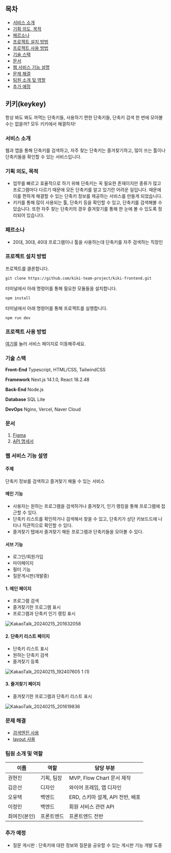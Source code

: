 ## 목차
- [서비스 소개](#서비스-소개)
- [기획 의도, 목적](#기획-의도-목적)
- [페르소나](#페르소나)
- [프로젝트 설치 방법](#프로젝트-설치-방법)
- [프로젝트 사용 방법](#프로젝트-사용-방법)
- [기술 스택](#기술-스택)
- [문서](#문서)
- [웹 서비스 기능 설명](#웹-서비스-기능-설명)
- [문제 해결](#문제-해결)
- [팀원 소개 및 역할](#팀원-소개-및-역할)
- [추가 예정](#추가-예정)


## 키키(keykey)
항상 봐도 봐도 까먹는 단축키들, 사용하기 편한 단축키들, 단축키 검색 한 번에 모아볼 수는 없을까?
모두 키키에서 해결하자!

### 서비스 소개
웹과 앱을 통해 단축키를 검색하고, 자주 찾는 단축키는 즐겨찾기하고, 많이 쓰는 툴이나 단축키들을 확인할 수 있는 서비스입니다.

### 기획 의도, 목적
- 업무를 빠르고 효율적으로 하기 위해 단축키는 꼭 필요한 존재이지만 종류가 많고 프로그램마다 다르기 때문에 모든 단축키를 알고 있기란 어려운 일입니다. 때문에 이를 편하게 해결할 수 있는 단축키 정보를 제공하는 서비스를 만들게 되었습니다.
- 키키를 통해 많이 사용되는 툴, 단축키 등을 확인할 수 있고, 단축키를 검색해볼 수 있습니다. 또한 자주 찾는 단축키의 경우 즐겨찾기를 통해 한 눈에 볼 수 있도록 정리되어 있습니다.

### 페르소나
- 20대, 30대, 40대 프로그램이나 툴을 사용하는데 단축키를 자주 검색하는 직장인

### 프로젝트 설치 방법
프로젝트를 클론합니다.
```
git clone https://github.com/kiki-team-project/kiki-frontend.git
```
터미널에서 아래 명령어를 통해 필요한 모듈들을 설치합니다.
```
npm install
```
터미널에서 아래 명령어를 통해 프로젝트를 실행합니다.
```
npm run dev
```

### 프로젝트 사용 방법
[여기](https://keykey.vercel.app/pages/home)를 눌러 서비스 페이지로 이동해주세요.

### 기술 스택
**Front-End**     Typescript, HTML/CSS, TailwindCSS

**Framework**   Next.js 14.1.0, React 18.2.48

**Back-End**      Node.js

**Database**      SQL Lite

**DevOps**        Nginx, Vercel, Naver Cloud

### 문서
1. [Figma](https://www.figma.com/file/xhJD9VDPGAQRKXmscw68jd/%ED%82%A4%ED%82%A4-(Copy)?type=design&node-id=0%3A1&mode=design&t=b4ogcKtDWDzQO7b9-1)
2. [API 명세서](https://picayune-candle-297.notion.site/BE-023519ac104b4e9d88790d7f7a738552?pvs=4)

### 웹 서비스 기능 설명
#### 주제
단축키 정보를 검색하고 즐겨찾기 해둘 수 있는 서비스
#### 메인 기능
- 사용자는 원하는 프로그램을 검색하거나 즐겨찾기, 인기 랭킹을 통해 프로그램에 접근할 수 있다.
- 단축키 리스트를 확인하거나 검색해서 찾을 수 있고, 단축키가 상단 키보드드에 나타나 직관적으로 확인할 수 있다.
- 즐겨찾기 탭에서 즐겨찾기 해둔 프로그램과 단축키들을 모아볼 수 있다.
#### 서브 기능
- 로그인/회원가입
- 마이페이지
- 필터 기능
- 질문게시판(개발중)

#### 1. 메인 페이지
- 프로그램 검색
- 즐겨찾기한 프로그램 표시
- 프로그램과 단축키 인기 랭킹 표시

![KakaoTalk_20240215_201632058](https://github.com/kiki-team-project/kiki-frontend/assets/17807025/b6fadcb1-5081-4ceb-bd83-87f29c9ba56d)

#### 2. 단축키 리스트 페이지
- 단축키 리스트 표시
- 원하는 단축키 검색
- 즐겨찾기 등록

![KakaoTalk_20240215_192407605 1 (1)](https://github.com/kiki-team-project/kiki-frontend/assets/17807025/b88a5da8-bae4-4323-9d9a-24c1d535231d)


#### 3. 즐겨찾기 페이지
- 즐겨찾기한 프로그램과 단축키 리스트 표시

![KakaoTalk_20240215_201619836](https://github.com/kiki-team-project/kiki-frontend/assets/17807025/449d7850-dae5-4575-9dd1-abb441c26c29)


### 문제 해결
- [검색엔진 사용](https://velog.io/@sonata7531/%ED%94%84%EB%A1%A0%ED%8A%B8%EC%97%94%EB%93%9C%EC%97%90%EC%84%9C-%EA%B2%80%EC%83%89-%EC%97%94%EC%A7%84%EC%9D%84-%EC%82%AC%EC%9A%A9%ED%95%B4%EB%B3%B4%EC%9E%90)
- [layout 사용](https://velog.io/@sonata7531/Next.js-14%EB%B2%84%EC%A0%84-layout%EC%9D%84-%EC%82%AC%EC%9A%A9%ED%95%B4%EB%B3%B4%EC%9E%90)

### 팀원 소개 및 역할
| 이름 | 역할 | 담당 부분 |
|------|------|-----------|
|   권현진   |  기획, 팀장    |     MVP, Flow Chart 문서 제작       |
|   김은선   |   디자인   |     와이어 프레임, 앱 디자인      |
|   오유택   |   백엔드   |     ERD, 스키마 설계, API 전반, 배포      |
|   이정민   |   백엔드   |     회원 서비스 관련 API     |
|   최여진(본인)   |   프론트엔드   |      프론트엔드 전반     |


### 추가 예정
- 질문 게시판 : 단축키에 대한 정보와 질문을 공유할 수 있는 게시판 기능 개발 도중


